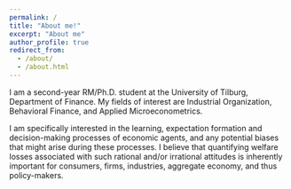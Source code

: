 ```yaml
---
permalink: /
title: "About me!"
excerpt: "About me"
author_profile: true
redirect_from: 
  - /about/
  - /about.html
---
```


I am a second-year RM/Ph.D. student at the University of Tilburg, Department of Finance. My fields of interest are Industrial Organization, Behavioral Finance, and Applied Microeconometrics. 

I am specifically interested in the learning, expectation formation and decision-making processes of economic agents, and any potential biases that might arise during these processes. I believe that quantifying welfare losses associated with such rational and/or irrational attitudes is inherently important for consumers, firms, industries, aggregate economy, and thus policy-makers.
